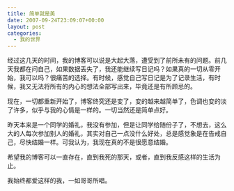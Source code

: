 ```yaml
---
title: 简单就是美
date: 2007-09-24T23:09:07+00:00
layout: post
categories:
  - 我的世界
---
```


经过这几天的时间，我的博客可以说是大起大落，遭受到了前所未有的问题。前几天我都在问自己，如果数据丢失了，我还能继续写日记吗？如果真的一切从零开始，我可以吗？很痛苦的选择。有时候，感觉自己写日记是为了记录生活，有时候，我又无法将所有的内心的想法全部写出来，毕竟还是有所顾忌的。

现在，一切都重新开始了，博客终究还是变了，变的越来越简单了，色调也变的淡了许多，似乎与我的心情是一样的。一切当然还是简单点好。

昨天本来是一个同学的婚礼，我没有参加，但是让同学给随份子了，不想去，这么大的人每次参加别人的婚礼，其实对自己一点没什么好处，总是感觉象是在告戒自己，尽快结婚一样。可我认为，我现在真的不是很愿意结婚。
<!--more-->
希望我的博客可以一直存在，直到我死的那天，或者，直到我反感这样的生活为止。

我始终都爱这样的我，一如哥哥所唱。